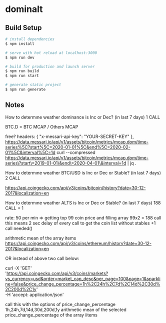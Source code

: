 # dominalt

## Build Setup

```bash
# install dependencies
$ npm install

# serve with hot reload at localhost:3000
$ npm run dev

# build for production and launch server
$ npm run build
$ npm run start

# generate static project
$ npm run generate
```


## Notes
How to determıne weather dominance is Inc or Dec? (in last 7 days) 1 CALL

BTC.D = BTC MCAP / Others MCAP

free?
headers: { "x-messari-api-key": "YOUR-SECRET-KEY" },
https://data.messari.io/api/v1/assets/bitcoin/metrics/mcap.dom/time-series%5C?start%5C=2020-01-01%5C&end%5C=2020-02-01%5C&interval%5C=1d
curl --compressed https://data.messari.io/api/v1/assets/bitcoin/metrics/mcap.dom/time-series\?start\=2019-01-01\&end\=2020-04-01\&interval=1d | jq .

How to determıne weather BTC/USD is Inc or Dec or Stable? (in last 7 days) 2 CALL

https://api.coingecko.com/api/v3/coins/bitcoin/history?date=30-12-2017&localization=en


How to determıne weather ALTS is Inc or Dec or Stable? (in last 7 days) 188 CALL + 1

rate: 50 per min =>  getting top 99 coin price  and filling array 99x2 = 188 call this means 2 sec delay of every call
to get the coin list without stables +1 call needed()

arithmetic mean of the array items
https://api.coingecko.com/api/v3/coins/ethereum/history?date=30-12-2017&localization=en


OR instead of above two call below:

curl -X 'GET' \
'https://api.coingecko.com/api/v3/coins/markets?vs_currency=usd&order=market_cap_desc&per_page=100&page=1&sparkline=false&price_change_percentage=1h%2C24h%2C7d%2C14d%2C30d%2C200d%2C1y' \
-H 'accept: application/json'

call this with the options of
price_change_percentage  1h,24h,7d,14d,30d,200d,1y
arithmetic mean of the selected price_change_percentage of the array iitems

